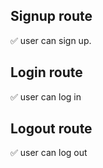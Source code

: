 ## Signup route
✅ user can sign up.

## Login route
✅ user can log in

## Logout route
✅ user can log out